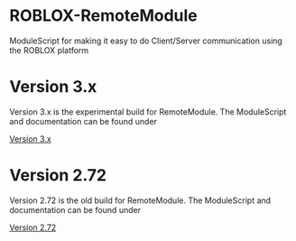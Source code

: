 # ROBLOX-RemoteModule
ModuleScript for making it easy to do Client/Server communication using the ROBLOX platform

Version 3.x
===========
Version 3.x is the experimental build for RemoteModule. The ModuleScript and documentation can be found under

[Version 3.x](Experimental/)

Version 2.72
===========
Version 2.72 is the old build for RemoteModule. The ModuleScript and documentation can be found under

[Version 2.72](Version-2.72/)
